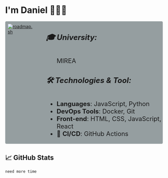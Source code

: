# I'm Daniel 👨🏻‍💻

<div style="display: flex; background-color: rgba(28, 46, 50, 0.459); border-radius: 4px">
  <div style="margin-right: 40px; margin-left: 8px; margin-top: 8px;">
  <a href="https://roadmap.sh"><img src="https://roadmap.sh/card/tall/64c6882f8bda28d99146b459?variant=dark&roadmaps=devops%2Ccomputer-science%2Cdocker" alt="roadmap.sh"/></a>
  </div>
  <div style="font-size: 20px">
    <h5 style="font-size: 24px">🎓 University: <br></h5> 
    <ul>
        <li style="list-style: none">MIREA</li>
    </ul>
    <h5 style="font-size: 24px">🛠️ Technologies & Tool:</h5>
    <ul>
        <li> <strong>Languages</strong>: JavaScript, Python</li>
        <li> <strong>DevOps Tools</strong>: Docker, Git</li>
        <li> <strong>Front-end</strong>: HTML, CSS, JavaScript, React</li>
        <li>🐙 <strong>CI/CD</strong>: GitHub Actions</li>
    </ul>
  </div>
</div>

## 📈 GitHub Stats
    need more time